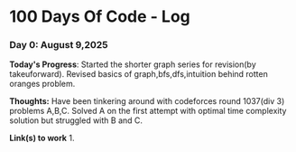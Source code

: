 # 100 Days Of Code - Log

### Day 0: August 9,2025

**Today's Progress**: Started the shorter graph series for revision(by takeuforward). Revised basics of graph,bfs,dfs,intuition behind rotten oranges problem. 

**Thoughts:** Have been tinkering around with codeforces round 1037(div 3) problems A,B,C. Solved A on the first attempt with optimal time complexity solution but struggled with B and C.

**Link(s) to work**
1. 
